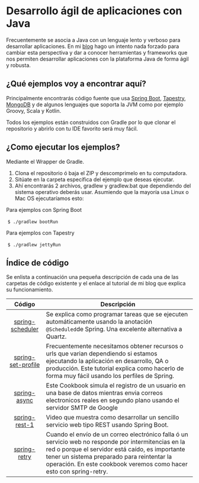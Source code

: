 # Desarrollo ágil de aplicaciones con Java
Frecuentemente se asocia a Java con un lenguaje lento y verboso para desarrollar aplicaciones. 
En mi [blog](https://windoctor7.github.io/) hago un intento nada forzado para cambiar esta perspectiva y dar a conocer 
herramientas y frameworks que nos permiten desarrollar aplicaciones con la plataforma Java de forma ágil y robusta.

## ¿Qué ejemplos voy a encontrar aquí?
Principalmente encontrarás código fuente que usa [Spring Boot](https://projects.spring.io/spring-boot/), [Tapestry](http://tapestry.apache.org), [MongoDB](https://www.mongodb.com/es) y de algunos lenguajes que soporta la JVM como por ejemplo Groovy, Scala y Kotlin. 

Todos los ejemplos están construidos con Gradle por lo que clonar el repositorio y abrirlo con tu IDE favorito será muy fácil.



## ¿Como ejecutar los ejemplos?
Mediante el Wrapper de Gradle.

1. Clona el repositorio ó baja el ZIP y descomprimelo en tu computadora.
1. Sitúate en la carpeta específica del ejemplo que deseas ejecutar.
1. Ahí encontrarás 2 archivos, gradlew y gradlew.bat que dependiendo del sistema operativo deberás usar. Asumiendo que la mayoría usa Linux o Mac OS ejecutaríamos esto:

Para ejemplos con Spring Boot

  `$ ./gradlew bootRun`
  
Para ejemplos con Tapestry

  `$ ./gradlew jettyRun`
  
## Índice de código
Se enlista a continuación una pequeña descripción de cada una de las carpetas de código existente y el enlace al tutorial de mi blog que explica su funcionamiento.


| Código | Descripción
|:-:|---|
| [spring-scheduler](https://windoctor7.github.io/Tareas-con-Spring-Scheduler.html)| Se explica como programar tareas que se ejecuten automáticamente usando la anotación `@Scheduled`de Spring. Una excelente alternativa a Quartz. |
| [spring-set-profile](https://github.com/windoctor7/codigo-tutoriales-blog/tree/master/spring-set-profile)| Frecuentemente necesitamos obtener recursos o urls que varian dependiendo si estamos ejecutando la aplicación en desarrollo, QA o producción. Este tutorial explica como hacerlo de forma muy fácil usando los perfiles de Spring.  |
| [spring-async](https://windoctor7.github.io/Tareas-asincronas-Spring.html)  | Este Cookbook simula el registro de un usuario en una base de datos mientras envia correos electronicos reales en segundo plano usando el servidor SMTP de Google  |
| [spring-rest-1](https://github.com/windoctor/SpringBoot-Ejemplos)  | Video que muestra como desarrollar un sencillo servicio web tipo REST usando Spring Boot. |
|[spring-retry](https://github.com/windoctor7/codigo-tutoriales-blog/tree/master/spring-retry) | Cuando el envío de un correo electrónico falla ó un servicio web no responde por intermitencias en la red o porque el servidor está caído, es importante tener un sistema preparado para reintentar la operación. En este cookbook veremos como hacer esto con spring-retry. |



